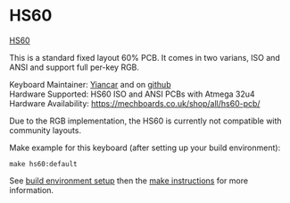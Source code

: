 HS60
====

[HS60](https://mechboards.co.uk/wp-content/uploads/2018/04/IMG_20180420_140353.jpg)

This is a standard fixed layout 60% PCB. It comes in two varians, ISO and ANSI and support full per-key RGB.

Keyboard Maintainer: [Yiancar](http://yiancar-designs.com/) and on [github](https://github.com/yiancar)  
Hardware Supported: HS60 ISO and ANSI PCBs with Atmega 32u4   
Hardware Availability: https://mechboards.co.uk/shop/all/hs60-pcb/   

Due to the RGB implementation, the HS60 is currently not compatible with community layouts.

Make example for this keyboard (after setting up your build environment):

    make hs60:default

See [build environment setup](https://docs.qmk.fm/build_environment_setup.html) then the [make instructions](https://docs.qmk.fm/make_instructions.html) for more information.
